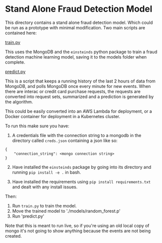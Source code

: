 # Stand Alone Fraud Detection Model

This directory contains a stand alone fraud detection model. Which could be run as a prototype with minimal modification. Two main scripts are contained here:

[train.py](train/train.py)

This uses the MongoDB and the `einsteinds` python package to train a fraud detection machine learning model, saving it to the models folder when complete.

[predict.py](predict/predict.py)

This is a script that keeps a running history of the last 2 hours of data from MongoDB, and polls MongoDB once every minute for new events. When there are interac or credit card purchase requests, the requests are converted into request sets, summarized and a prediction is generated by the algorithm.

This could be easily converted into an AWS Lambda for deployment, or a Docker container for deployment in a Kubernetes cluster.

To run this make sure you have:

1. A credentials file with the connection string to a mongodb in the directory called `creds.json` containing a json like so:

```
{
    "connection_string": <mongo connection string>
}
```

2. Have installed the `einsteinds` package by going into its directory and running `pip install -e .` in bash.

3. Have installed the requirements using `pip install requirements.txt` and dealt with any install issues.

Then:

1. Run `train.py` to train the model.
2. Move the trained model to './models/random_forest.p'
3. Run 'predict.py'

Note that this is meant to run live, so if you're using an old local copy of mongo it's not going to show anything because the events are not being created.